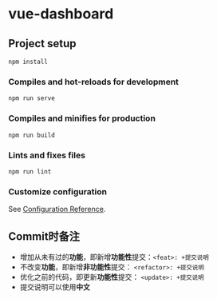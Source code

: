 # vue-dashboard

## Project setup
```
npm install
```

### Compiles and hot-reloads for development
```
npm run serve
```

### Compiles and minifies for production
```
npm run build
```

### Lints and fixes files
```
npm run lint
```

### Customize configuration
See [Configuration Reference](https://cli.vuejs.org/config/).

## Commit时备注
* 增加从未有过的**功能**，即新增**功能性**提交：`<feat>: +提交说明`
* 不改变**功能**，即新增**非功能性**提交： `<refactor>: +提交说明`
* 优化之前的代码，即更新**功能性**提交： `<update>: +提交说明`
* 提交说明可以使用**中文**
